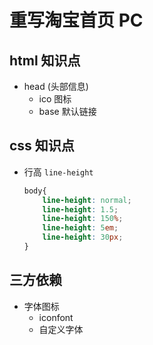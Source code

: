 # 重写淘宝首页 PC



## html 知识点
- head (头部信息)
    + ico 图标
    + base 默认链接
  

## css 知识点
-   行高 `line-height`
    ```css
    body{
        line-height: normal;
        line-height: 1.5;
        line-height: 150%;
        line-height: 5em;
        line-height: 30px;
    }
    ```

## 三方依赖
-   字体图标
    +   iconfont
    +   自定义字体
    